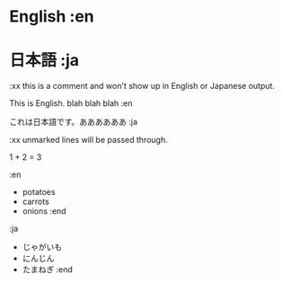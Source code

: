 # English :en

# 日本語 :ja

:xx this is a comment and won't show up in English or Japanese output. 

This is English. blah blah blah :en

これは日本語です。ああああああ :ja

:xx unmarked lines will be passed through.

1 + 2 = 3

:en
- potatoes
- carrots
- onions
:end

:ja
- じゃがいも
- にんじん
- たまねぎ
:end
